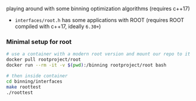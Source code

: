 playing around with some binning optimization algorithms (requires c++17)

- `interfaces/root.h` has some applications with ROOT (requires ROOT compiled with c++17, ideally `6.30+`)

### Minimal setup for root
```bash
# use a container with a modern root version and mount our repo to it
docker pull rootproject/root
docker run --rm -it -v $(pwd):/binning rootproject/root bash

# then inside container
cd binning/interfaces
make roottest
./roottest
```
